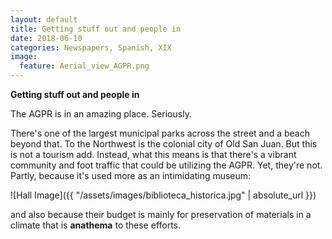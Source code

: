 ```yaml
---
layout: default
title: Getting stuff out and people in
date: 2018-06-10
categories: Newspapers, Spanish, XIX
image:
  feature: Aerial_view_AGPR.png
---
```


**Getting stuff out and people in**

The AGPR is in an amazing place. Seriously.

There's one of the largest municipal parks across the street and a beach beyond that. To the Northwest is the colonial city of Old San Juan. But this is not a tourism add. Instead, what this means is that there's a vibrant community and foot traffic that could be utilizing the AGPR. Yet, they're not. Partly, because it's used more as an intimidating museum:		

![Hall Image]({{ "/assets/images/biblioteca_historica.jpg" | absolute_url }})

and also because their budget is mainly for preservation of materials in a climate that is **anathema** to these efforts.  
